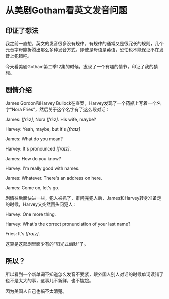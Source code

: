 # 从美剧Gotham看英文发音问题



## 印证了想法

我之前一直想，英文的发音很多没有规律，有规律的通常又是很冗长的规则，几个元音字母能折腾出那么多种发音方式。即使是母语是英语，恐怕也不能保证不在发音上犯错吧。

今天看美剧Gotham第二季12集的时候，发现了一个有趣的情节，印证了我的猜想。


## 剧情介绍

James Gordon和Harvey Bullock在查案，Harvey发现了一个药瓶上写着一个名字“Nora Fries”，然后关于这个名字有了这么段对话：

James: *[fri:z]*, Nora *[fri:z]*. His wife, maybe?

Harvey: Yeah, maybe, but it's *[fraɪz]*

James: What do you mean?

Harvey: It's pronounced *[fraɪz]*.

James: How do you know?

Harvey: I'm really good with names.

James: Whatever. There's an address on here.

James: Come on, let's go.

剧情往后面快进一些，犯人被抓了，审问完犯人后，James和Harvey转身准备走的时候，Harvey又突然回头问犯人：

Harvey: One more thing.

Harvey: What's the correct pronunciation of your last name?

Fries: It's *[fraɪz]*.

这算是这部剧里面少有的“阳光式幽默”了。


## 所以？

所以看到一个新单词不知道怎么发音不要紧，跟外国人别人对话的时候单词读错了也不是太大的事，这事儿不新鲜，也不尴尬。

因为美国人自己也搞不太清楚。

